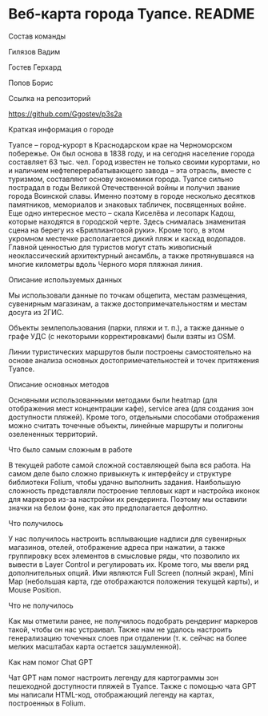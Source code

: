 # Веб-карта города Туапсе. README  
Состав команды

Гилязов Вадим

Гостев Герхард

Попов Борис

Ссылка на репозиторий

https://github.com/Ggostev/p3s2a

Краткая информация о городе

Туапсе – город-курорт в Краснодарском крае на Черноморском побережье. Он был
основа в 1838 году, и на сегодня население города составляет 63 тыс. чел. Город
известен не только своими курортами, но и наличием нефтеперерабатывающего
завода – эта отрасль, вместе с туризмом, составляют основу экономики города.
Туапсе сильно пострадал в годы Великой Отечественной войны и получил звание
города Воинской славы. Именно поэтому в городе несколько десятков памятников,
мемориалов и знаковых табличек, посвященных войне. Еще одно интересное
место – скала Киселёва и лесопарк Кадош, которые находятся в городской черте.
Здесь снималась знаменитая сцена на берегу из «Бриллиантовой руки». Кроме
того, в этом укромном местечке располагается дикий пляж и каскад водопадов.
Главной ценностью для туристов могут стать живописный неоклассический
архитектурный ансамбль, а также протянувшаяся на многие километры вдоль
Черного моря пляжная линия.

Описание используемых данных

Мы использовали данные по точкам общепита, местам размещения, сувенирным
магазинам, а также достопримечательностям и местам досуга из 2ГИС.

Объекты землепользования (парки, пляжи и т. п.), а также данные о графе УДС (с
некоторыми корректировками) были взяты из OSM.

Линии туристических маршрутов были построены самостоятельно на основе
анализа основных достопримечательностей и точек притяжения Туапсе.

Описание основных методов

Основными использованными методами были heatmap (для отображения мест
концентрации кафе), service area (для создания зон доступности пляжей). Кроме
того, отдельными способами отображения можно считать точечные объекты,
линейные маршруты и полигоны озелененных территорий.

Что было самым сложным в работе

В текущей работе самой сложной составляющей была вся работа. На самом деле
было сложно привыкнуть к интерфейсу и структуре библиотеки Folium, чтобы
удачно выполнить задания. Наибольшую сложность представляли построение
тепловых карт и настройка иконок для маркеров из-за настройки их рендеринга.
Поэтому мы оставили значки на белом фоне, как это предполагается дефолтно.

Что получилось

У нас получилось настроить всплывающие надписи для сувенирных магазинов,
отелей, отображение адреса при нажатии, а также группировку всех элементов в
смысловые ряды, что позволило их вывести в Layer Control и регулировать их.
Кроме того, мы ввели ряд дополнительных опций. Ими являются Full Screen
(полный экран), Mini Map (небольшая карта, где отображаются положения текущей
карты), и Mouse Position.

Что не получилось

Как мы отметили ранее, не получилось подобрать рендеринг маркеров такой,
чтобы он нас устраивал. Также нам не удалось настроить генерализацию
точечных слоев при отдалении (т. к. сейчас на более мелких масштабах карта
остается зашумленной).

Как нам помог Chat GPT

Чат GPT нам помог настроить легенду для картограммы зон пешеходной
доступности пляжей в Туапсе. Также с помощью чата GPT мы написали HTML-код,
отображающий легенду на картах, построенных в Folium.
